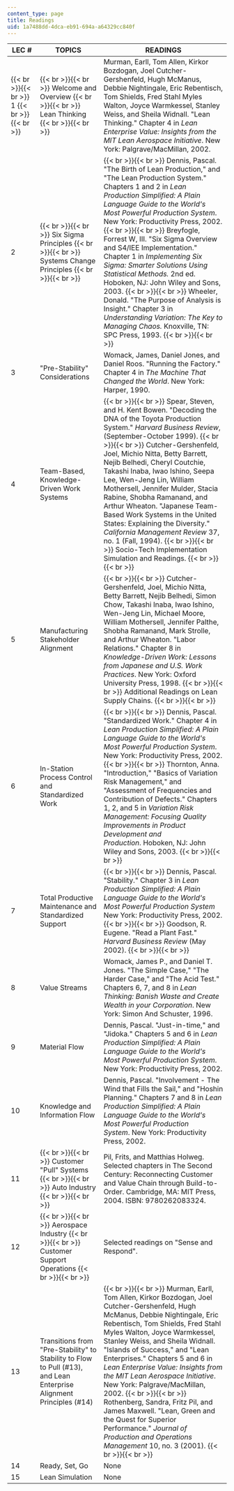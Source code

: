 ```yaml
---
content_type: page
title: Readings
uid: 1a7488dd-4dca-eb91-694a-a64329cc840f
---
```


| LEC # | TOPICS | READINGS |
| --- | --- | --- |
|  {{< br >}}{{< br >}} 1 {{< br >}}{{< br >}}  |  {{< br >}}{{< br >}} Welcome and Overview {{< br >}}{{< br >}} Lean Thinking {{< br >}}{{< br >}}  | Murman, Earll, Tom Allen, Kirkor Bozdogan, Joel Cutcher-Gershenfeld, Hugh McManus, Debbie Nightingale, Eric Rebentisch, Tom Shields, Fred Stahl Myles Walton, Joyce Warmkessel, Stanley Weiss, and Sheila Widnall. "Lean Thinking." Chapter 4 in _Lean Enterprise Value: Insights from the MIT Lean Aerospace Initiative_. New York: Palgrave/MacMillan, 2002. |
| 2 |  {{< br >}}{{< br >}} Six Sigma Principles {{< br >}}{{< br >}} Systems Change Principles {{< br >}}{{< br >}}  |  {{< br >}}{{< br >}} Dennis, Pascal. "The Birth of Lean Production," and "The Lean Production System." Chapters 1 and 2 in _Lean Production Simplified: A Plain Language Guide to the World's Most Powerful Production System_. New York: Productivity Press, 2002. {{< br >}}{{< br >}} Breyfogle, Forrest W, III. "Six Sigma Overview and S4/IEE Implementation." Chapter 1 in _Implementing Six Sigma: Smarter Solutions Using Statistical Methods._ 2nd ed. Hoboken, NJ: John Wiley and Sons, 2003. {{< br >}}{{< br >}} Wheeler, Donald. "The Purpose of Analysis is Insight." Chapter 3 in _Understanding Variation: The Key to Managing Chaos._ Knoxville, TN: SPC Press, 1993. {{< br >}}{{< br >}}  |
| 3 | "Pre-Stability" Considerations | Womack, James, Daniel Jones, and Daniel Roos. "Running the Factory." Chapter 4 in _The Machine That Changed the World_. New York: Harper, 1990. |
| 4 | Team-Based, Knowledge-Driven Work Systems |  {{< br >}}{{< br >}} Spear, Steven, and H. Kent Bowen. "Decoding the DNA of the Toyota Production System." _Harvard Business Review_, (September-October 1999). {{< br >}}{{< br >}} Cutcher-Gershenfeld, Joel, Michio Nitta, Betty Barrett, Nejib Belhedi, Cheryl Coutchie, Takashi Inaba, Iwao Ishino, Seepa Lee, Wen-Jeng Lin, William Mothersell, Jennifer Mulder, Stacia Rabine, Shobha Ramanand, and Arthur Wheaton. "Japanese Team-Based Work Systems in the United States: Explaining the Diversity." _California Management Review_ 37, no. 1 (Fall, 1994). {{< br >}}{{< br >}} Socio-Tech Implementation Simulation and Readings. {{< br >}}{{< br >}}  |
| 5 | Manufacturing Stakeholder Alignment |  {{< br >}}{{< br >}} Cutcher-Gershenfeld, Joel, Michio Nitta, Betty Barrett, Nejib Belhedi, Simon Chow, Takashi Inaba, Iwao Ishino, Wen-Jeng Lin, Michael Moore, William Mothersell, Jennifer Palthe, Shobha Ramanand, Mark Strolle, and Arthur Wheaton. "Labor Relations." Chapter 8 in _Knowledge-Driven Work: Lessons from Japanese and U.S. Work Practices_. New York: Oxford University Press, 1998. {{< br >}}{{< br >}} Additional Readings on Lean Supply Chains. {{< br >}}{{< br >}}  |
| 6 | In-Station Process Control and Standardized Work |  {{< br >}}{{< br >}} Dennis, Pascal. "Standardized Work." Chapter 4 in _Lean Production Simplified: A Plain Language Guide to the World's Most Powerful Production System_. New York: Productivity Press, 2002. {{< br >}}{{< br >}} Thornton, Anna. "Introduction," "Basics of Variation Risk Management," and "Assessment of Frequencies and Contribution of Defects." Chapters 1, 2, and 5 in _Variation Risk Management: Focusing Quality Improvements in Product Development and Production_. Hoboken, NJ: John Wiley and Sons, 2003. {{< br >}}{{< br >}}  |
| 7 | Total Productive Maintenance and Standardized Support |  {{< br >}}{{< br >}} Dennis, Pascal. "Stability." Chapter 3 in _Lean Production Simplified: A Plain Language Guide to the World's Most Powerful Production System_ New York: Productivity Press, 2002. {{< br >}}{{< br >}} Goodson, R. Eugene. "Read a Plant Fast." _Harvard Business Review_ (May 2002). {{< br >}}{{< br >}}  |
| 8 | Value Streams | Womack, James P., and Daniel T. Jones. "The Simple Case," "The Harder Case," and "The Acid Test." Chapters 6, 7, and 8 in _Lean Thinking: Banish Waste and Create Wealth in your Corporation_. New York: Simon And Schuster, 1996. |
| 9 | Material Flow | Dennis, Pascal. "Just-in-time," and "Jidoka." Chapters 5 and 6 in _Lean Production Simplified: A Plain Language Guide to the World's Most Powerful Production System_. New York: Productivity Press, 2002. |
| 10 | Knowledge and Information Flow | Dennis, Pascal. "Involvement - The Wind that Fills the Sail," and "Hoshin Planning." Chapters 7 and 8 in _Lean Production Simplified: A Plain Language Guide to the World's Most Powerful Production System_. New York: Productivity Press, 2002. |
| 11 |  {{< br >}}{{< br >}} Customer "Pull" Systems {{< br >}}{{< br >}} Auto Industry {{< br >}}{{< br >}}  | Pil, Frits, and Matthias Holweg. Selected chapters in The Second Century: Reconnecting Customer and Value Chain through Build-to-Order. Cambridge, MA: MIT Press, 2004. ISBN: 9780262083324. |
| 12 |  {{< br >}}{{< br >}} Aerospace Industry {{< br >}}{{< br >}} Customer Support Operations {{< br >}}{{< br >}}  | Selected readings on "Sense and Respond". |
| 13 | Transitions from "Pre-Stability" to Stability to Flow to Pull (#13), and Lean Enterprise Alignment Principles (#14) |  {{< br >}}{{< br >}} Murman, Earll, Tom Allen, Kirkor Bozdogan, Joel Cutcher-Gershenfeld, Hugh McManus, Debbie Nightingale, Eric Rebentisch, Tom Shields, Fred Stahl Myles Walton, Joyce Warmkessel, Stanley Weiss, and Sheila Widnall. "Islands of Success," and "Lean Enterprises." Chapters 5 and 6 in _Lean Enterprise Value: Insights from the MIT Lean Aerospace Initiative_. New York: Palgrave/MacMillan, 2002. {{< br >}}{{< br >}} Rothenberg, Sandra, Fritz Pil, and James Maxwell. "Lean, Green and the Quest for Superior Performance." _Journal of Production and Operations Management_ 10, no. 3 (2001). {{< br >}}{{< br >}}  |
| 14 | Ready, Set, Go | None |
| 15 | Lean Simulation | None